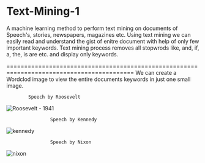# Text-Mining-1
A machine learning method to perform text mining on documents of Speech's, stories, newspapers, magazines etc. 
Using text mining we can easily read and understand the gist of enitre document with help of only few important keywords.
Text mining process removes all stopwrods like, and, if, a, the, is are etc. and display only keywords.

==========================================================================================
We can create a Wordclod image to view the entire documents keywords in just one small image.

            Speech by Roosevelt
![Roosevelt - 1941](https://user-images.githubusercontent.com/53462440/236816432-aa72d36f-8281-4726-8a0c-413e96be9835.png)

                    Speech by Kennedy
![kennedy](https://user-images.githubusercontent.com/53462440/236816464-f5b04d4c-85a9-4c12-842e-25b443283b4f.png)

                    Speech by Nixon
![nixon](https://user-images.githubusercontent.com/53462440/236816473-893a6a79-f661-49d6-9b71-84f99b4f7af2.png)
